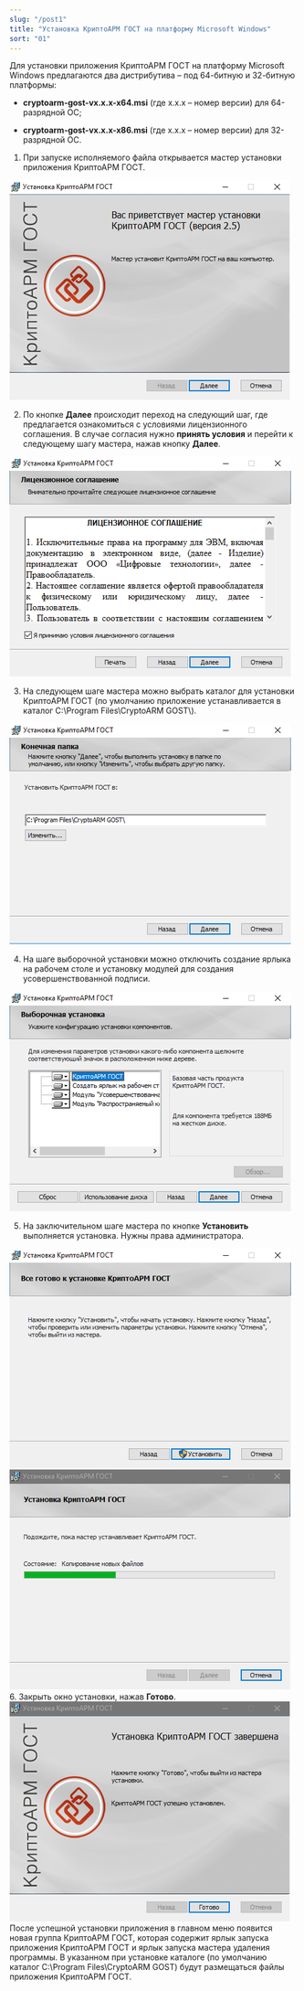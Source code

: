 ```yaml
---
slug: "/post1"
title: "Установка КриптоАРМ ГОСТ на платформу Microsoft Windows"
sort: "01"
---
```


Для установки приложения КриптоАРМ ГОСТ на платформу Microsoft Windows предлагаются два дистрибутива – под 64-битную и 32-битную платформы:

 - **cryptoarm-gost-vx.x.x-x64.msi** (где x.x.x – номер версии) для 64-разрядной ОС;

 - **cryptoarm-gost-vx.x.x-x86.msi** (где x.x.x – номер версии) для 32-разрядной ОС.

1. При запуске исполняемого файла открывается мастер установки приложения КриптоАРМ ГОСТ.

![install-gost-win1.png](./images/install-gost-win1.png "Первый шаг мастера установки приложения")

2. По кнопке **Далее** происходит переход на следующий шаг, где предлагается ознакомиться с условиями лицензионного соглашения. В случае согласия нужно **принять условия** и перейти к следующему шагу мастера, нажав кнопку **Далее**.

![install-gost-win2.png](./images/install-gost-win2.png "Условия лицензионного соглашения")

3. На следующем шаге мастера можно выбрать каталог для установки КриптоАРМ ГОСТ (по умолчанию приложение устанавливается в каталог C:\Program Files\CryptoARM GOST\\).

![install-gost-win3.png](./images/install-gost-win3.png "Выбор каталога установки приложения")

4. На шаге выборочной установки можно отключить создание ярлыка на рабочем столе и установку модулей для создания усовершенствованной подписи.

![install-gost-win4.png](./images/install-gost-win4.png "Выбор компонент для установки")

5. На заключительном шаге мастера по кнопке **Установить** выполняется установка. Нужны права администратора.

![install-gost-win5.png](./images/install-gost-win5.png "Установка приложения")
![install-gost-win-6.png](./images/install-gost-win-6.png)
6. Закрыть окно установки, нажав **Готово**.
   ![install-gost-win-7.png](./images/install-gost-win-7.png)
После успешной установки приложения в главном меню появится новая группа КриптоАРМ ГОСТ, которая содержит ярлык запуска приложения КриптоАРМ ГОСТ и ярлык запуска мастера удаления программы. В указанном при установке каталоге (по умолчанию каталог C:\Program Files\CryptoARM GOST) будут размещаться файлы приложения КриптоАРМ ГОСТ.
